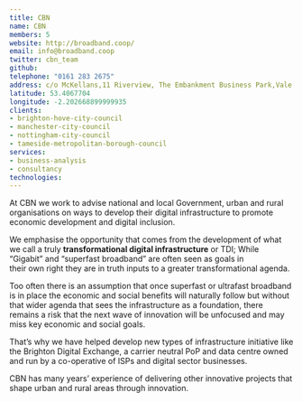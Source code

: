 ```yaml
---
title: CBN
name: CBN
members: 5
website: http://broadband.coop/
email: info@broadband.coop
twitter: cbn_team
github: 
telephone: "0161 283 2675"
address: c/o McKellans,11 Riverview, The Embankment Business Park,Vale Road, Heaton Mersey,Stockport,UK,SK4 3GN
latitude: 53.4067704
longitude: -2.202668899999935
clients: 
- brighton-hove-city-council
- manchester-city-council
- nottingham-city-council
- tameside-metropolitan-borough-council
services: 
- business-analysis
- consultancy
technologies: 
---
```


At CBN we work to advise national and local Government, urban and rural organisations on ways to develop their digital infrastructure to promote economic development and digital inclusion.

We emphasise the opportunity that comes from the development of what we call a truly **transformational digital infrastructure** or TDI; While “Gigabit” and “superfast broadband” are often seen as goals in their own right they are in truth inputs to a greater transformational agenda.

Too often there is an assumption that once superfast or ultrafast broadband is in place the economic and social benefits will naturally follow but without that wider agenda that sees the infrastructure as a foundation, there remains a risk that the next wave of innovation will be unfocused and may miss key economic and social goals.

That’s why we have helped develop new types of infrastructure initiative like the Brighton Digital Exchange, a carrier neutral PoP and data centre owned and run by a co-operative of ISPs and digital sector businesses.

CBN has many years’ experience of delivering other innovative projects that shape urban and rural areas through innovation.
